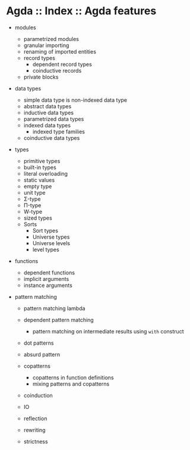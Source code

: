 # Agda :: Index :: Agda features

- modules
  - parametrized modules
  - granular importing
  - renaming of imported entities
  - record types
    - dependent record types
    - coinductive records
  - private blocks
- data types
  - simple data type is non-indexed data type
  - abstract data types
  - inductive data types
  - parametrized data types
  - indexed data types
    - indexed type families
  - coinductive data types
- types
  - primitive types
  - built-in types
  - literal overloading
  - static values
  - empty type
  - unit type
  - Σ-type
  - Π-type
  - W-type
  - sized types
  - Sorts
    - Sort types
    - Universe types
    - Universe levels
    - level types



- functions
  - dependent functions
  - implicit arguments
  - instance arguments

- pattern matching
  - pattern matching lambda
  - dependent pattern matching
    - pattern matching on intermediate results using `with` construct
  - dot patterns
  - absurd pattern
  - copatterns
    - copatterns in function definitions
    - mixing patterns and copatterns



  - coinduction
  - IO
  - reflection
  - rewriting
  - strictness
